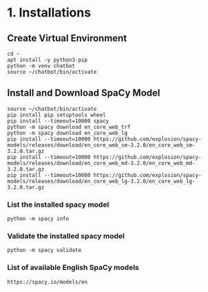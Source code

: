 # 1. Installations

## Create Virtual Environment
```shell
cd ~
apt install -y python3-pip
python -m venv chatbot
source ~/chatbot/bin/activate
```

## Install and Download SpaCy Model
```shell
source ~/chatbot/bin/activate
pip install pip setuptools wheel
pip install --timeout=10000 spacy
python -m spacy download en_core_web_trf
python -m spacy download en_core_web_lg
pip install --timeout=10000 https://github.com/explosion/spacy-models/releases/download/en_core_web_sm-3.2.0/en_core_web_sm-3.2.0.tar.gz
pip install --timeout=10000 https://github.com/explosion/spacy-models/releases/download/en_core_web_md-3.2.0/en_core_web_md-3.2.0.tar.gz
pip install --timeout=10000 https://github.com/explosion/spacy-models/releases/download/en_core_web_lg-3.2.0/en_core_web_lg-3.2.0.tar.gz
```

### List the installed spacy model
```shell
python -m spacy info
```

### Validate the installed spacy model
```shell
python -m spacy validate
```

### List of available English SpaCy models
```
https://spacy.io/models/en
```

